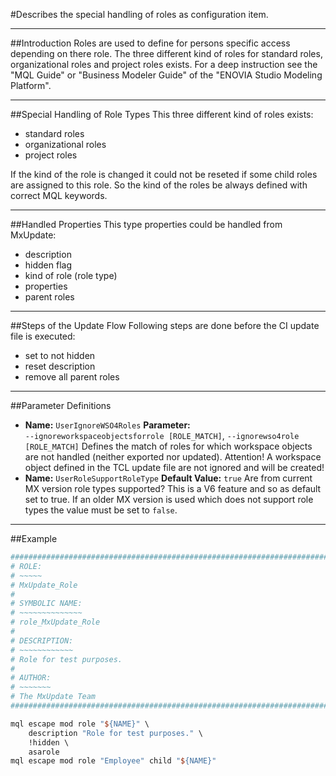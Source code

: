 <!--
 *
 *  This file is part of MxUpdate <http://www.mxupdate.org>.
 *
 *  MxUpdate is a deployment tool for a PLM platform to handle
 *  administration objects as single update files (configuration item).
 *
 *  Copyright (C) 2008-2016 The MxUpdate Team
 *
 *  The Manual of MxUpdate is licensed under a CC BY-NC-SA 4.0 license
 *  (Creative Commons Attribution-NonCommercial-ShareAlike 4.0 
 *  International 4.0 license).
 *
 *  You should have received a copy of the license along with this
 *  work. If not, see <http://creativecommons.org/licenses/by-nc-sa/4.0/>.
 *
-->

#Describes the special handling of roles as configuration item.

----
##Introduction
Roles are used to define for persons specific access depending on there role. The three different kind of roles for standard roles, organizational roles and project roles exists. For a deep instruction see the "MQL Guide" or "Business Modeler Guide" of the "ENOVIA Studio Modeling Platform".

----
##Special Handling of Role Types
This three different kind of roles exists:
* standard roles
* organizational roles
* project roles

If the kind of the role is changed it could not be reseted if some child roles are assigned to this role. So the kind of the roles be always defined with correct MQL keywords.

----
##Handled Properties
This type properties could be handled from MxUpdate:
* description
* hidden flag
* kind of role (role type)
* properties
* parent roles

----
##Steps of the Update Flow
Following steps are done before the CI update file is executed:
* set to not hidden
* reset description
* remove all parent roles

----
##Parameter Definitions
*   **Name:** `UserIgnoreWSO4Roles`
    **Parameter:** `‑‑ignoreworkspaceobjectsforrole [ROLE_MATCH]`, `‑‑ignorewso4role [ROLE_MATCH]`
    Defines the match of roles for which workspace objects are not handled (neither exported nor updated).
    Attention! A workspace object defined in the TCL update file are not ignored and will be created!
*   **Name:** `UserRoleSupportRoleType`
    **Default Value:** `true`
    Are from current MX version role types supported? This is a V6 feature and so as default set to true. If an older MX version is used which does not support role types the value must be set to `false`.

----
##Example
```TCL
################################################################################
# ROLE:
# ~~~~~
# MxUpdate_Role
#
# SYMBOLIC NAME:
# ~~~~~~~~~~~~~~
# role_MxUpdate_Role
#
# DESCRIPTION:
# ~~~~~~~~~~~~
# Role for test purposes.
#
# AUTHOR:
# ~~~~~~~
# The MxUpdate Team
################################################################################

mql escape mod role "${NAME}" \
    description "Role for test purposes." \
    !hidden \
    asarole
mql escape mod role "Employee" child "${NAME}"
```
